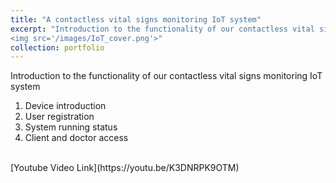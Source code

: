 ```yaml
---
title: "A contactless vital signs monitoring IoT system"
excerpt: "Introduction to the functionality of our contactless vital signs monitoring IoT system.<br/>
<img src='/images/IoT_cover.png'>"
collection: portfolio
---
```

Introduction to the functionality of our contactless vital signs monitoring IoT system
1. Device introduction
2. User registration
3. System running status
4. Client and doctor access
<br/>
[Youtube Video Link](https://youtu.be/K3DNRPK9OTM) 
